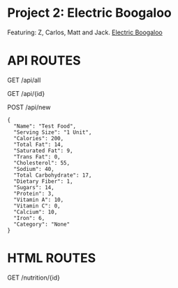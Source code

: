 # Project 2: Electric Boogaloo
Featuring: Z, Carlos, Matt and Jack.
[Electric Boogaloo](https://electricboogaloo.herokuapp.com/)

# API ROUTES
GET /api/all

GET /api/{id}

POST /api/new
```
{
  "Name": "Test Food",
  "Serving Size": "1 Unit",
  "Calories": 200,
  "Total Fat": 14,
  "Saturated Fat": 9,
  "Trans Fat": 0,
  "Cholesterol": 55,
  "Sodium": 40,
  "Total Carbohydrate": 17,
  "Dietary Fiber": 1,
  "Sugars": 14,
  "Protein": 3,
  "Vitamin A": 10,
  "Vitamin C": 0,
  "Calcium": 10,
  "Iron": 6,
  "Category": "None"
}
```

# HTML ROUTES
GET /nutrition/{id}


